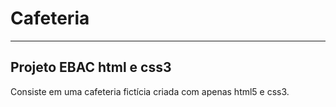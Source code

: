 # Cafeteria
***
## Projeto EBAC html e css3

Consiste em uma cafeteria fictícia criada com apenas html5 e css3.


